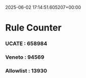 2025-06-02 17:14:51.605207+00:00
# Rule Counter 
 ### UCATE : 658984

 ### Veneto : 94569

 ### Allowlist : 13930